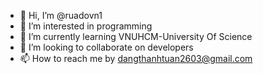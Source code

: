- 👋 Hi, I’m @ruadovn1
- 👀 I’m interested in programming
- 🌱 I’m currently learning VNUHCM-University Of Science
- 💞️ I’m looking to collaborate on developers
- 📫 How to reach me by dangthanhtuan2603@gmail.com

<!---
ruadovn1/ruadovn1 is a ✨ special ✨ repository because its `README.md` (this file) appears on your GitHub profile.
You can click the Preview link to take a look at your changes.
--->
